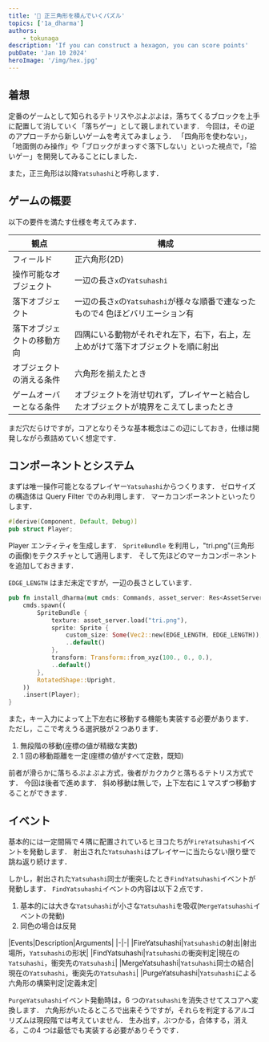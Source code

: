 ```yaml
---
title: '🐣 正三角形を積んでいくパズル'
topics: ['1a_dharma']
authors:
    - tokunaga
description: 'If you can construct a hexagon, you can score points'
pubDate: 'Jan 10 2024'
heroImage: '/img/hex.jpg'
---
```


## 着想

定番のゲームとして知られるテトリスやぷよぷよは，落ちてくるブロックを上手に配置して消していく「落ちゲー」として親しまれています．
今回は，その逆のアプローチから新しいゲームを考えてみましょう．
「四角形を使わない」，「地面側のみ操作」や「ブロックがまっすぐ落下しない」といった視点で，「拾いゲー」を開発してみることにしました．

また，正三角形は以降`Yatsuhashi`と呼称します．

## ゲームの概要

以下の要件を満たす仕様を考えてみます．

| 観点                       | 構成                                                                                 |
| -------------------------- | ------------------------------------------------------------------------------------ |
| フィールド                 | 正六角形(2D)                                                                         |
| 操作可能なオブジェクト     | 一辺の長さ`x`の`Yatsuhashi`                                                              |
| 落下オブジェクト           | 一辺の長さ`x`の`Yatsuhashi`が様々な順番で連なったもので4 色ほどバリエーション有                              |
| 落下オブジェクトの移動方向 | 四隅にいる動物がそれぞれ左下，右下，右上，左上めがけて落下オブジェクトを順に射出     |
| オブジェクトの消える条件   | 六角形を揃えたとき                                                                   |
| ゲームオーバーとなる条件   | オブジェクトを消せ切れず，プレイヤーと結合したオブジェクトが境界をこえてしまったとき |

まだ穴だらけですが，コアとなりそうな基本概念はこの辺にしておき，仕様は開発しながら煮詰めていく想定です．

## コンポーネントとシステム

まずは唯一操作可能となるプレイヤー`Yatsuhashi`からつくります．
ゼロサイズの構造体は Query Filter でのみ利用します．
マーカコンポーネントといったりします．

```rust title="core::player"
#[derive(Component, Default, Debug)]
pub struct Player;
```

Player エンティティを生成します．
`SpriteBundle` を利用し，"tri.png"(三角形の画像)をテクスチャとして適用します．
そして先ほどのマーカコンポーネントを追加しておきます．

`EDGE_LENGTH` はまだ未定ですが，一辺の長さとしています．

```rust title="service::player"
pub fn install_dharma(mut cmds: Commands, asset_server: Res<AssetServer>) {
    cmds.spawn((
        SpriteBundle {
            texture: asset_server.load("tri.png"),
            sprite: Sprite {
                custom_size: Some(Vec2::new(EDGE_LENGTH, EDGE_LENGTH)),
                ..default()
            },
            transform: Transform::from_xyz(100., 0., 0.),
            ..default()
        },
        RotatedShape::Upright,
    ))
    .insert(Player);
}
```

また，キー入力によって上下左右に移動する機能も実装する必要があります．
ただし，ここで考えうる選択肢が２つあります．

1. 無段階の移動(座標の値が精緻な実数)
2. 1 回の移動距離を一定(座標の値がすべて定数，既知)

前者が滑らかに落ちるぷよぷよ方式，後者がカクカクと落ちるテトリス方式です．
今回は後者で進めます．
斜め移動は無しで，上下左右に１マスずつ移動することができます．

## イベント

基本的には一定間隔で４隅に配置されているヒヨコたちが`FireYatsuhashi`イベントを発動します．
射出された`Yatsuhashi`はプレイヤーに当たらない限り壁で跳ね返り続けます．

しかし，射出された`Yatsuhashi`同士が衝突したとき`FindYatsuhashi`イベントが発動します．
`FindYatsuhashi`イベントの内容は以下２点です．

1. 基本的には大きな`Yatsuhashi`が小さな`Yatsuhashi`を吸収(`MergeYatsuhashi`イベントの発動)
2. 同色の場合は反発

|Events|Description|Arguments|
|-|-|
|FireYatsuhashi|`Yatsuhashi`の射出|射出場所，`Yatsuhashi`の形状|
|FindYatsuhashi|`Yatsuhashi`の衝突判定|現在の`Yatsuhashi`，衝突先の`Yatsuhashi`|
|MergeYatsuhashi|`Yatsuhashi`同士の結合|現在の`Yatsuhashi`，衝突先の`Yatsuhashi`|
|PurgeYatsuhashi|`Yatsuhashi`による六角形の構築判定|定義未定|

`PurgeYatsuhashi`イベント発動時は，6 つの`Yatsuhashi`を消失させてスコアへ変換します．
六角形がいたるところで出来そうですが，それらを判定するアルゴリズムは現段階では考えていません．
生み出す，ぶつかる，合体する，消える，この4 つは最低でも実装する必要がありそうです．
